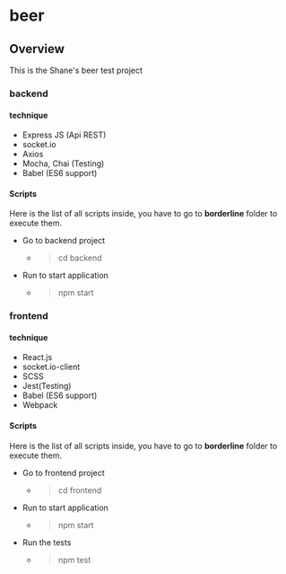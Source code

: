 # beer

## Overview
This is the Shane's beer test project

### backend

#### technique
- Express JS (Api REST)
- socket.io
- Axios
- Mocha, Chai (Testing)
- Babel (ES6 support)

#### Scripts

Here is the list of all scripts inside, you have to go to **borderline** folder to execute them.

- Go to backend project
    - >cd backend
- Run to start application
	- >npm start

### frontend

#### technique
- React.js
- socket.io-client
- SCSS
- Jest(Testing)
- Babel (ES6 support)
- Webpack

#### Scripts

Here is the list of all scripts inside, you have to go to **borderline** folder to execute them.

- Go to frontend project
    - >cd frontend
- Run to start application
	- >npm start
- Run the tests
	- >npm test  


